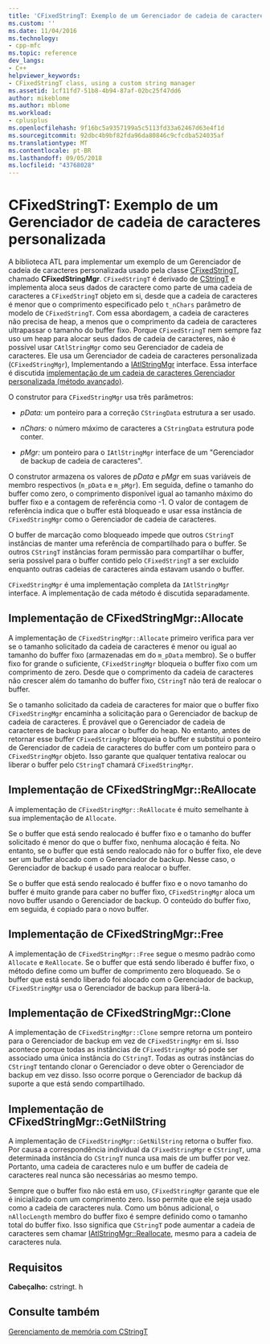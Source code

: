 ```yaml
---
title: 'CFixedStringT: Exemplo de um Gerenciador de cadeia de caracteres personalizada | Microsoft Docs'
ms.custom: ''
ms.date: 11/04/2016
ms.technology:
- cpp-mfc
ms.topic: reference
dev_langs:
- C++
helpviewer_keywords:
- CFixedStringT class, using a custom string manager
ms.assetid: 1cf11fd7-51b8-4b94-87af-02bc25f47dd6
author: mikeblome
ms.author: mblome
ms.workload:
- cplusplus
ms.openlocfilehash: 9f16bc5a9357199a5c5113fd33a62467d63e4f1d
ms.sourcegitcommit: 92dbc4b9bf82fda96da80846c9cfcdba524035af
ms.translationtype: MT
ms.contentlocale: pt-BR
ms.lasthandoff: 09/05/2018
ms.locfileid: "43768028"
---
```

# <a name="cfixedstringt-example-of-a-custom-string-manager"></a>CFixedStringT: Exemplo de um Gerenciador de cadeia de caracteres personalizada

A biblioteca ATL para implementar um exemplo de um Gerenciador de cadeia de caracteres personalizada usado pela classe [CFixedStringT](../atl-mfc-shared/reference/cfixedstringt-class.md), chamado **CFixedStringMgr**. `CFixedStringT` é derivado de [CStringT](../atl-mfc-shared/reference/cstringt-class.md) e implementa aloca seus dados de caractere como parte de uma cadeia de caracteres a `CFixedStringT` objeto em si, desde que a cadeia de caracteres é menor que o comprimento especificado pelo `t_nChars` parâmetro de modelo de `CFixedStringT`. Com essa abordagem, a cadeia de caracteres não precisa de heap, a menos que o comprimento da cadeia de caracteres ultrapassar o tamanho do buffer fixo. Porque `CFixedStringT` nem sempre faz uso um heap para alocar seus dados de cadeia de caracteres, não é possível usar `CAtlStringMgr` como seu Gerenciador de cadeia de caracteres. Ele usa um Gerenciador de cadeia de caracteres personalizada (`CFixedStringMgr`), Implementando a [IAtlStringMgr](../atl-mfc-shared/reference/iatlstringmgr-class.md) interface. Essa interface é discutida [implementação de um cadeia de caracteres Gerenciador personalizada (método avançado)](../atl-mfc-shared/implementation-of-a-custom-string-manager-advanced-method.md).

O construtor para `CFixedStringMgr` usa três parâmetros:

- *pData:* um ponteiro para a correção `CStringData` estrutura a ser usado.

- *nChars:* o número máximo de caracteres a `CStringData` estrutura pode conter.

- *pMgr:* um ponteiro para o `IAtlStringMgr` interface de um "Gerenciador de backup de cadeia de caracteres".

O construtor armazena os valores de *pData* e *pMgr* em suas variáveis de membro respectivos (`m_pData` e `m_pMgr`). Em seguida, define o tamanho do buffer como zero, o comprimento disponível igual ao tamanho máximo do buffer fixo e a contagem de referência como -1. O valor de contagem de referência indica que o buffer está bloqueado e usar essa instância de `CFixedStringMgr` como o Gerenciador de cadeia de caracteres.

O buffer de marcação como bloqueado impede que outros `CStringT` instâncias de manter uma referência de compartilhado para o buffer. Se outros `CStringT` instâncias foram permissão para compartilhar o buffer, seria possível para o buffer contido pelo `CFixedStringT` a ser excluído enquanto outras cadeias de caracteres ainda estavam usando o buffer.

`CFixedStringMgr` é uma implementação completa da `IAtlStringMgr` interface. A implementação de cada método é discutida separadamente.

## <a name="implementation-of-cfixedstringmgrallocate"></a>Implementação de CFixedStringMgr::Allocate

A implementação de `CFixedStringMgr::Allocate` primeiro verifica para ver se o tamanho solicitado da cadeia de caracteres é menor ou igual ao tamanho do buffer fixo (armazenadas em do `m_pData` membro). Se o buffer fixo for grande o suficiente, `CFixedStringMgr` bloqueia o buffer fixo com um comprimento de zero. Desde que o comprimento da cadeia de caracteres não crescer além do tamanho do buffer fixo, `CStringT` não terá de realocar o buffer.

Se o tamanho solicitado da cadeia de caracteres for maior que o buffer fixo `CFixedStringMgr` encaminha a solicitação para o Gerenciador de backup de cadeia de caracteres. É provável que o Gerenciador de cadeia de caracteres de backup para alocar o buffer do heap. No entanto, antes de retornar esse buffer `CFixedStringMgr` bloqueia o buffer e substitui o ponteiro de Gerenciador de cadeia de caracteres do buffer com um ponteiro para o `CFixedStringMgr` objeto. Isso garante que qualquer tentativa realocar ou liberar o buffer pelo `CStringT` chamará `CFixedStringMgr`.

## <a name="implementation-of-cfixedstringmgrreallocate"></a>Implementação de CFixedStringMgr::ReAllocate

A implementação de `CFixedStringMgr::ReAllocate` é muito semelhante à sua implementação de `Allocate`.

Se o buffer que está sendo realocado é buffer fixo e o tamanho do buffer solicitado é menor do que o buffer fixo, nenhuma alocação é feita. No entanto, se o buffer que está sendo realocado não for o buffer fixo, ele deve ser um buffer alocado com o Gerenciador de backup. Nesse caso, o Gerenciador de backup é usado para realocar o buffer.

Se o buffer que está sendo realocado é buffer fixo e o novo tamanho do buffer é muito grande para caber no buffer fixo, `CFixedStringMgr` aloca um novo buffer usando o Gerenciador de backup. O conteúdo do buffer fixo, em seguida, é copiado para o novo buffer.

## <a name="implementation-of-cfixedstringmgrfree"></a>Implementação de CFixedStringMgr::Free

A implementação de `CFixedStringMgr::Free` segue o mesmo padrão como `Allocate` e `ReAllocate`. Se o buffer que está sendo liberado é buffer fixo, o método define como um buffer de comprimento zero bloqueado. Se o buffer que está sendo liberado foi alocado com o Gerenciador de backup, `CFixedStringMgr` usa o Gerenciador de backup para liberá-la.

## <a name="implementation-of-cfixedstringmgrclone"></a>Implementação de CFixedStringMgr::Clone

A implementação de `CFixedStringMgr::Clone` sempre retorna um ponteiro para o Gerenciador de backup em vez de `CFixedStringMgr` em si. Isso acontece porque todas as instâncias de `CFixedStringMgr` só pode ser associado uma única instância do `CStringT`. Todas as outras instâncias do `CStringT` tentando clonar o Gerenciador o deve obter o Gerenciador de backup em vez disso. Isso ocorre porque o Gerenciador de backup dá suporte a que está sendo compartilhado.

## <a name="implementation-of-cfixedstringmgrgetnilstring"></a>Implementação de CFixedStringMgr::GetNilString

A implementação de `CFixedStringMgr::GetNilString` retorna o buffer fixo. Por causa a correspondência individual da `CFixedStringMgr` e `CStringT`, uma determinada instância do `CStringT` nunca usa mais de um buffer por vez. Portanto, uma cadeia de caracteres nulo e um buffer de cadeia de caracteres real nunca são necessárias ao mesmo tempo.

Sempre que o buffer fixo não está em uso, `CFixedStringMgr` garante que ele é inicializado com um comprimento zero. Isso permite que ele seja usado como a cadeia de caracteres nula. Como um bônus adicional, o `nAllocLength` membro do buffer fixo é sempre definido como o tamanho total do buffer fixo. Isso significa que `CStringT` pode aumentar a cadeia de caracteres sem chamar [IAtlStringMgr::Reallocate](../atl-mfc-shared/reference/iatlstringmgr-class.md#reallocate), mesmo para a cadeia de caracteres nula.

## <a name="requirements"></a>Requisitos

**Cabeçalho:** cstringt. h

## <a name="see-also"></a>Consulte também

[Gerenciamento de memória com CStringT](../atl-mfc-shared/memory-management-with-cstringt.md)

